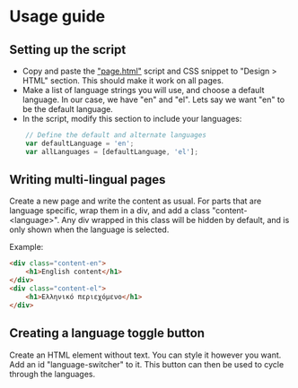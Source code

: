 # Usage guide
## Setting up the script
- Copy and paste the ["page.html"](https://github.com/shiukaheng/cargo-language-switcher/blob/main/page.html) script and CSS snippet to "Design > HTML" section. This should make it work on all pages.
- Make a list of language strings you will use, and choose a default language. In our case, we have "en" and "el". Lets say we want "en" to be the default language. 
- In the script, modify this section to include your languages:
```javascript
    // Define the default and alternate languages
    var defaultLanguage = 'en';
    var allLanguages = [defaultLanguage, 'el'];
```
## Writing multi-lingual pages
Create a new page and write the content as usual. For parts that are language specific, wrap them in a div, and add a class "content-\<language\>". Any div wrapped in this class will be hidden by default, and is only shown when the language is selected.

Example:
```html
<div class="content-en">
    <h1>English content</h1>
</div>
<div class="content-el">
    <h1>Ελληνικό περιεχόμενο</h1>
</div>
```
## Creating a language toggle button
Create an HTML element without text. You can style it however you want. Add an id "language-switcher" to it. This button can then be used to cycle through the languages.
